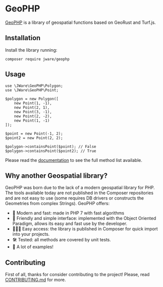 # GeoPHP

[GeoPHP][documentation_site] is a library of geospatial functions based on GeoRust and Turf.js.

## Installation

Install the library running:

`composer require jware/geophp`

## Usage

```
use \JWare\GeoPHP\Polygon;
use \JWare\GeoPHP\Point;

$polygon = new Polygon([
    new Point(1, -1),
    new Point(2, 1),
    new Point(3, -1),
    new Point(2, -2),
    new Point(1, -1)
]);

$point = new Point(-1, 2);
$point2 = new Point(2, 2);

$polygon->containsPoint($point); // False
$polygon->containsPoint($point2); // True
```

Please read the [documentation][documentation_site] to see the full method list available.

## Why another Geospatial library?

GeoPHP was born due to the lack of a modern geospatial library for PHP. The tools available today are not published in the Composer repositories and are not easy to use (some requires DB drivers or constructs the Geometries from complex Strings). GeoPHP offers:

- 🚀 Modern and fast: made in PHP 7 with fast algorithms
- 🥳 Friendly and simple interface: implemented with the Object Oriented Paradigm, allows its easy and fast use by the developer.
- 👨🏼‍💻 Easy access: the library is published in Composer for quick import into your projects.
- 🛠 Tested: all methods are covered by unit tests.
- 🌟 A lot of examples!

## Contributing

First of all, thanks for consider contributing to the project! Please, read [CONTRIBUTING.md](/CONTRIBUTING.md) for more.

[documentation_site]: https://jware-solutions.github.io/geophp-documentation/ "Full documentation"